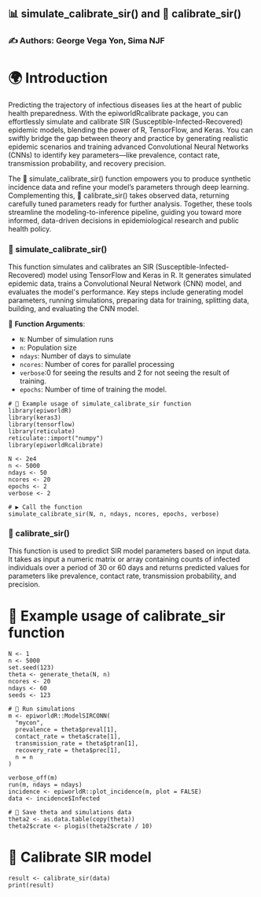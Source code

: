
## 📊 simulate_calibrate_sir() and 🔧 calibrate_sir()

### ✍️ Authors: George Vega Yon, Sima NJF
# 🌍 Introduction

Predicting the trajectory of infectious diseases lies at the heart of public health preparedness. With the epiworldRcalibrate package, you can effortlessly simulate and calibrate SIR (Susceptible-Infected-Recovered) epidemic models, blending the power of R, TensorFlow, and Keras. You can swiftly bridge the gap between theory and practice by generating realistic epidemic scenarios and training advanced Convolutional Neural Networks (CNNs) to identify key parameters—like prevalence, contact rate, transmission probability, and recovery precision.

The 🚀 simulate_calibrate_sir() function empowers you to produce synthetic incidence data and refine your model’s parameters through deep learning. Complementing this, 🔧 calibrate_sir() takes observed data, returning carefully tuned parameters ready for further analysis. Together, these tools streamline the modeling-to-inference pipeline, guiding you toward more informed, data-driven decisions in epidemiological research and public health policy.

### 🚀 simulate_calibrate_sir()

This function simulates and calibrates an SIR (Susceptible-Infected-Recovered) model using TensorFlow and Keras in R. It generates simulated epidemic data, trains a Convolutional Neural Network (CNN) model, and evaluates the model's performance. Key steps include generating model parameters, running simulations, preparing data for training, splitting data, building, and evaluating the CNN model.

📝 **Function Arguments**:
- `N`: Number of simulation runs
- `n`: Population size
- `ndays`: Number of days to simulate
- `ncores`: Number of cores for parallel processing
- `verbose`:0 for seeing the results and 2 for not seeing the result of training.
- `epochs`: Number of time of training the model.

```{r}
# 📌 Example usage of simulate_calibrate_sir function
library(epiworldR)
library(keras3)
library(tensorflow)
library(reticulate)
reticulate::import("numpy")
library(epiworldRcalibrate)
```
```{r}
N <- 2e4
n <- 5000
ndays <- 50
ncores <- 20
epochs <- 2
verbose <- 2
```
```{r}
# ▶️ Call the function
simulate_calibrate_sir(N, n, ndays, ncores, epochs, verbose)
```

### 🔧 calibrate_sir()

This function is used to predict SIR model parameters based on input data. It takes as input a numeric matrix or array containing counts of infected individuals over a period of 30 or 60 days and returns predicted values for parameters like prevalence, contact rate, transmission probability, and precision.
# 📌 Example usage of calibrate_sir function
```{r}
N <- 1
n <- 5000
set.seed(123)
theta <- generate_theta(N, n)
ncores <- 20
ndays <- 60
seeds <- 123

# 🧪 Run simulations
m <- epiworldR::ModelSIRCONN(
  "mycon",
  prevalence = theta$preval[1],
  contact_rate = theta$crate[1],
  transmission_rate = theta$ptran[1],
  recovery_rate = theta$prec[1],
  n = n
)

verbose_off(m)
run(m, ndays = ndays)
incidence <- epiworldR::plot_incidence(m, plot = FALSE)
data <- incidence$Infected

# 💾 Save theta and simulations data
theta2 <- as.data.table(copy(theta))
theta2$crate <- plogis(theta2$crate / 10)
```

# 🔧 Calibrate SIR model
```{r}
result <- calibrate_sir(data)
print(result)
```


